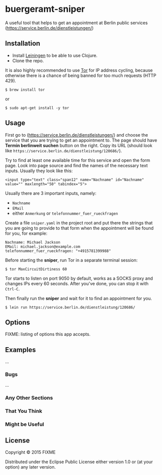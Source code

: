 # buergeramt-sniper

A useful tool that helps to get an appointment at Berlin public services (https://service.berlin.de/dienstleistungen/)


## Installation

- Install [Leiningen](http://leiningen.org/) to be able to use Clojure.
- Clone the repo.

It is also highly recommended to use [Tor](https://www.torproject.org/docs/documentation.html.en) for IP address cycling, because otherwise there is a chance of being banned for too much requests (HTTP 429).

    $ brew install tor

or

    $ sudo apt-get install -y tor

## Usage

First go to (https://service.berlin.de/dienstleistungen/) and choose the service that you are trying to get an appointment to.
The page should have **Termin berlinweit suchen** button on the right.
Copy its URL (should look like `https://service.berlin.de/dienstleistung/120686/`).

Try to find at least one available time for this service and open the form page. Look into page source and find the names of the necessary text inputs. Usually they look like this:

```
<input type="text" class="span12" name="Nachname" id="Nachname" value="" maxlength="50" tabindex="5">
```

Usually there are 3 important inputs, namely:

- `Nachname`
- `EMail`
- either `Anmerkung` or `telefonnummer_fuer_rueckfragen`

Create a file `sniper.yaml` in the project root and put there the strings that you are going to provide to that form when the appointment will be found for you, for example:

```
Nachname: Michael Jackson
EMail: michael.jackson@example.com
telefonnummer_fuer_rueckfragen: "+4915781399988"

```

Before starting the **sniper**, run Tor in a separate terminal session:

    $ tor MaxCircuitDirtiness 60

Tor starts to listen on port 9050 by default, works as a SOCKS proxy and changes IPs every 60 seconds. After you've done, you can stop it with `Ctrl-C`.

Then finally run the **sniper** and wait for it to find an appointment for you.

    $ lein run https://service.berlin.de/dienstleistung/120686/

## Options

FIXME: listing of options this app accepts.

## Examples

...

### Bugs

...

### Any Other Sections
### That You Think
### Might be Useful

## License

Copyright © 2015 FIXME

Distributed under the Eclipse Public License either version 1.0 or (at
your option) any later version.
